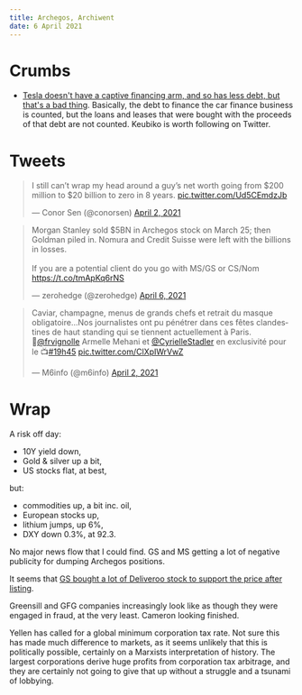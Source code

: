 ```yaml
---
title: Archegos, Archiwent
date: 6 April 2021
---
```


# Crumbs

- [Tesla doesn't have a captive financing arm, and so has less debt, but that's a bad thing](https://seekingalpha.com/article/4417862-captive-financing-arms-avoiding-pitfalls-in-comparing-teslas-balance-sheet-to-those-of-auto-oems). Basically, the debt to finance the car finance business is counted, but the loans and leases that were bought with the proceeds of that debt are not counted.  Keubiko is worth following on Twitter.

# Tweets

<blockquote class="twitter-tweet"><p lang="en" dir="ltr">I still can’t wrap my head around a guy’s net worth going from $200 million to $20 billion to zero in 8 years. <a href="https://t.co/Ud5CEmdzJb">pic.twitter.com/Ud5CEmdzJb</a></p>&mdash; Conor Sen (@conorsen) <a href="https://twitter.com/conorsen/status/1377918526464389120?ref_src=twsrc%5Etfw">April 2, 2021</a></blockquote> <script async src="https://platform.twitter.com/widgets.js" charset="utf-8"></script> 

<blockquote class="twitter-tweet"><p lang="en" dir="ltr">Morgan Stanley sold $5BN in Archegos stock on March 25; then Goldman piled in. Nomura and Credit Suisse were left with the billions in losses.<br><br>If you are a potential client do you go with MS/GS or CS/Nom <a href="https://t.co/tmApKq6rNS">https://t.co/tmApKq6rNS</a></p>&mdash; zerohedge (@zerohedge) <a href="https://twitter.com/zerohedge/status/1379514814091907075?ref_src=twsrc%5Etfw">April 6, 2021</a></blockquote> <script async src="https://platform.twitter.com/widgets.js" charset="utf-8"></script> 

<blockquote class="twitter-tweet"><p lang="fr" dir="ltr">Caviar, champagne, menus de grands chefs et retrait du masque obligatoire...Nos journalistes ont pu pénétrer dans ces fêtes clandestines de haut standing qui se tiennent actuellement à Paris. <br>🎥<a href="https://twitter.com/frvignolle?ref_src=twsrc%5Etfw">@frvignolle</a> Armelle Mehani et <a href="https://twitter.com/CyrielleStadler?ref_src=twsrc%5Etfw">@CyrielleStadler</a> en exclusivité pour le 📺<a href="https://twitter.com/hashtag/19h45?src=hash&amp;ref_src=twsrc%5Etfw">#19h45</a> <a href="https://t.co/ClXpIWrVwZ">pic.twitter.com/ClXpIWrVwZ</a></p>&mdash; M6info (@m6info) <a href="https://twitter.com/m6info/status/1378089447271596038?ref_src=twsrc%5Etfw">April 2, 2021</a></blockquote> <script async src="https://platform.twitter.com/widgets.js" charset="utf-8"></script> 

# Wrap

A risk off day:

- 10Y yield down,
- Gold & silver up a bit,
- US stocks flat, at best,

but: 

- commodities up, a bit inc. oil,
- European stocks up,
- lithium jumps, up 6%,
- DXY down 0.3%, at 92.3.

No major news flow that I could find. 
GS and MS getting a lot of negative publicity for dumping Archegos positions.

It seems that [GS bought a lot of Deliveroo stock to support the price after listing](https://www.ft.com/content/bf75f260-33d8-42ea-85c3-6482aa1fb2ff).

Greensill and GFG companies increasingly look like as though they were engaged in fraud, at the very least. Cameron looking finished. 

Yellen has called for a global minimum corporation tax rate. Not sure this has made much difference to markets, as it seems unlikely that this is politically possible, certainly on a Marxists interpretation of history. 
The largest corporations derive huge profits from corporation tax arbitrage, and they are certainly not going to give that up without a struggle and a tsunami of lobbying.

